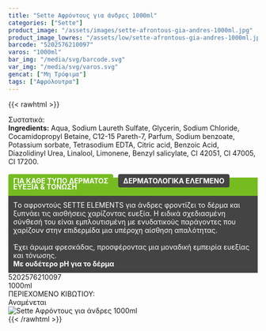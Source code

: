 ```yaml
---
title: "Sette Αφρόντους για άνδρες 1000ml"
categories: ["Sette"]
product_image: "/assets/images/sette-afrontous-gia-andres-1000ml.jpg"
product_image_lowres: "/assets/low/sette-afrontous-gia-andres-1000ml.jpg"
barcode: "5202576210097"
varos: "1000ml"
bar_img: "/media/svg/barcode.svg"
var_img: "/media/svg/varos.svg"
gencat: ["Μη Τρόφιμα"]
tags: ["Αφρόλουτρα"]
---
```

{{< rawhtml >}}

<div class="sload410"><div class="product"><div id="sistatika">Συστατικά:</div><div class="alltext"><b>Ingredients:</b> Aqua, Sodium Laureth Sulfate, Glycerin, Sodium Chloride, Cocamidopropyl Betaine, C12-15 Pareth-7, Parfum, Sodium benzoate, Potassium sorbate, Tetrasodium EDTA, Citric acid, Benzoic Acid, Diazolidinyl Urea, Linalool, Limonene, Benzyl salicylate, CI 42051, CI 47005, CI 17200.<br><br><b style="border-radius:4px; background:#76bc21;padding:5px 10px;color:#fff;margin:0 10px 5px 0px;display:-webkit-inline-box">ΓΙΑ ΚΑΘΕ ΤΥΠΟ ΔΕΡΜΑΤΟΣ </b><b style="border-radius:4px; background:#444;padding:5px 10px;color:#fff;display:-webkit-inline-box">ΔΕΡΜΑΤΟΛΟΓΙΚΑ ΕΛΕΓΜΕΝΟ</b></div><div class="alltext" style="margin-top:-25px"><div style="background:#76bc21;padding:10px;margin:0;color:#fff"><b>ΕΥΕΞΙΑ &amp; ΤΟΝΩΣΗ</b></div><div style="background:#444;padding:10px;color:#fff;margin:0;">Tο αφροντούς SETTE ELEMENTS για άνδρες φροντίζει το δέρμα και ξυπνάει τις αισθήσεις χαρίζοντας ευεξία. Η ειδικά σχεδιασμένη σύνθεσή του είναι εμπλουτισμένη με ενυδατικούς παράγοντες που χαρίζουν στην επιδερμίδα μια υπέροχη αίσθηση απαλότητας.<br><br>Έχει άρωμα φρεσκάδας, προσφέροντας μια μοναδική εμπειρία ευεξίας και τόνωσης.<br><b>Με ουδέτερο pH για το δέρμα</b></div></div><div id="barcode"><div id="barimage1"></div><span id="bartext">5202576210097</span></div><div id="varos"><div id="varosimage1"></div><span id="varostext">1000ml</span></div><div id="kivotio">ΠΕΡΙΕΧΟΜΕΝΟ ΚΙΒΩΤΙΟΥ:<br>Αναμένεται</div><div class="pimg"><img alt="Sette Αφρόντους για άνδρες 1000ml" title="Sette Αφρόντους για άνδρες 1000ml" src="/assets/images/sette-afrontous-gia-andres-1000ml.jpg"></div></div></div>
{{< /rawhtml >}}


